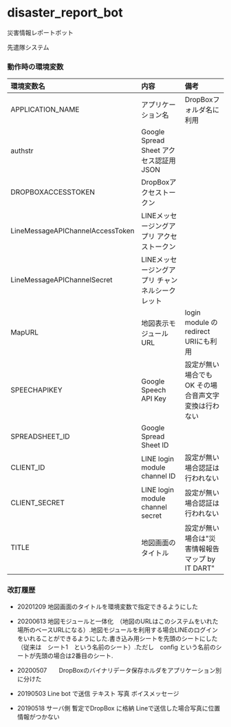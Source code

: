 # disaster_report_bot
災害情報レポートボット

先遣隊システム

### 動作時の環境変数

| 環境変数名 | 内容 | 備考 |
|:---|:---|:---|
|APPLICATION_NAME |アプリケーション名 |DropBoxフォルダ名に利用 |
|authstr |Google Spread　Sheet アクセス認証用 JSON | |
|DROPBOXACCESSTOKEN　|DropBoxアクセストークン | |
|LineMessageAPIChannelAccessToken |LINEメッセージングアプリ アクセストークン ||
|LineMessageAPIChannelSecret |LINEメッセージングアプリ チャンネルシークレット ||
|MapURL |地図表示モジュールURL |login module のredirect URIにも利用 |
|SPEECHAPIKEY |Google Speech API Key |設定が無い場合でもOK その場合音声文字変換は行わない |
|SPREADSHEET_ID |Google Spread Sheet ID ||
|CLIENT_ID |LINE login module  channel ID |設定が無い場合認証は行われない|
|CLIENT_SECRET |LINE login module channel secret |設定が無い場合認証は行われない|
|TITLE |地図画面のタイトル |設定が無い場合は"災害情報報告マップ by IT DART"|

### 改訂履歴

- 20201209   地図画面のタイトルを環境変数で指定できるようにした

- 20200613   地図モジュールと一体化　（地図のURLはこのシステムをいれた場所のベースURLになる）.地図モジュールを利用する場合LINEのログインをいれることができるようにした.書き込み用シートを先頭のシートにした（従来は　シート1　という名前のシート）.ただし　config という名前のシートが先頭の場合は2番目のシート.　　　　　　


- 20200507　　DropBoxのバイナリデータ保存ホルダをアプリケーション別に分けた


- 20190503   Line bot で送信   テキスト  写真   ボイスメッセージ   

- 20190518   サーバ側 暫定でDropBox に格納   Lineで送信した場合写真に位置情報がつかない
